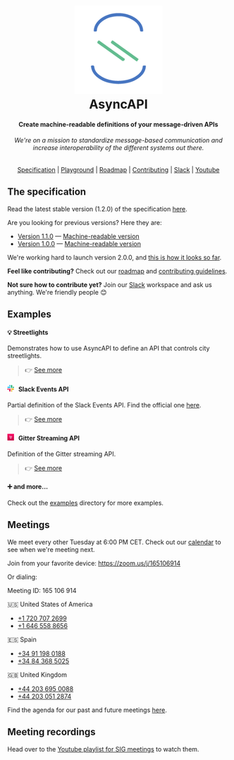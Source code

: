 <h1 align="center">
  <br>
  <a href="https://asyncapi.org"><img src="./assets/logo.png" alt="AsyncAPI logo" width="200"></a>
  <br>
  AsyncAPI
  <br>
<h4 align="center">Create machine-readable definitions of your message-driven APIs</h4>
<h6 align="center">We're on a mission to standardize message-based communication and increase interoperability of the different systems out there.</h6>
<p align="center">
  <a href="#the-specification">Specification</a>
  |
  <a href="http://editor.asyncapi.org" target="_blank">Playground</a>
  |
  <a href="./ROADMAP.md">Roadmap</a>
  |
  <a href="./CONTRIBUTING.md">Contributing</a>
  |
  <a href="https://join.slack.com/t/asyncapi/shared_invite/enQtNDY3MzI0NjU5OTQyLWU4ZGU2MTg1MDIyZDFjMTI2YjkxYTdlMzc1NjgzYTAxZDM1YTg1NDhhMTE2NDliMjlhZjYxNzk0ZTE5ZGU1ZTg">Slack</a>
  |
  <a href="https://www.youtube.com/channel/UCIz9zGwDLbrYQcDKVXdOstQ">Youtube</a>
</p>

## The specification

Read the latest stable version (1.2.0) of the specification [here](./versions/1.2.0/asyncapi.md).

Are you looking for previous versions? Here they are:

* [Version 1.1.0](/versions/1.1.0/asyncapi.md) — [Machine-readable version](/versions/1.1.0/schema.json)
* [Version 1.0.0](/versions/1.0.0/asyncapi.md) — [Machine-readable version](/versions/1.0.0/schema.json)

We're working hard to launch version 2.0.0, and [this is how it looks so far](./versions/next/asyncapi.md).

**Feel like contributing?** Check out our [roadmap](./ROADMAP.md) and [contributing guidelines](./CONTRIBUTING.md).

**Not sure how to contribute yet?** Join our [Slack](https://join.slack.com/t/asyncapi/shared_invite/enQtNDY3MzI0NjU5OTQyLWU4ZGU2MTg1MDIyZDFjMTI2YjkxYTdlMzc1NjgzYTAxZDM1YTg1NDhhMTE2NDliMjlhZjYxNzk0ZTE5ZGU1ZTg) workspace and ask us anything. We're friendly people :blush:

## Examples

#### :bulb: Streetlights
Demonstrates how to use AsyncAPI to define an API that controls city streetlights.

> :point_right: [See more](./examples/streetlights.yml)

#### <img src="./assets/slack.png" width="15" alt="Slack icon">&nbsp;&nbsp; Slack Events API
Partial definition of the Slack Events API. Find the official one [here](https://github.com/slackapi/slack-api-specs/blob/master/events-api/slack_events_api_async_v1.json).

> :point_right: [See more](./examples/slack-rtm.yml)

#### <img src="./assets/gitter.png" width="15" alt="Gitter icon">&nbsp;&nbsp; Gitter Streaming API
Definition of the Gitter streaming API.

> :point_right: [See more](./examples/gitter-streaming.yml)

#### :heavy_plus_sign: and more...
Check out the [examples](https://github.com/asyncapi/asyncapi/blob/master/examples) directory for more examples.

## Meetings

We meet every other Tuesday at 6:00 PM CET. Check out our [calendar](https://calendar.google.com/calendar?cid=dGJyYmZxNGRlNWJjbmd0OG9rdmV2NGxzdGtAZ3JvdXAuY2FsZW5kYXIuZ29vZ2xlLmNvbQ) to see when we're meeting next.

Join from your favorite device: https://zoom.us/j/165106914

Or dialing:

Meeting ID: 165 106 914

:us: United States of America
* [+1 720 707 2699](tel:+17207072699)
* [+1 646 558 8656](tel:+16465588656)

:es: Spain
* [+34 91 198 0188](tel:+34911980188)
* [+34 84 368 5025](tel:+34843685025)

:gb: United Kingdom
* [+44 203 695 0088](tel:+442036950088)
* [+44 203 051 2874](tel:+442030512874)

Find the agenda for our past and future meetings [here](https://github.com/asyncapi/asyncapi/issues?utf8=%E2%9C%93&q=is%3Aissue+label%3Ameeting+sort%3Acreated-desc+).

## Meeting recordings

Head over to the [Youtube playlist for SIG meetings](https://www.youtube.com/watch?v=S8gvf0XjO10&list=PLbi1gRlP7pijUwZJErzyYf_Rc-PWu4lXS) to watch them.
